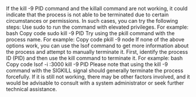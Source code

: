 
If the kill -9 PID command and the killall command are not working, it could indicate that the process is not able to be terminated due to certain circumstances or permissions. In such cases, you can try the following steps:
Use sudo to run the command with elevated privileges. For example:
bash
Copy code
sudo kill -9 PID
Try using the pkill command with the process name. For example:
Copy code
pkill -9 node
If none of the above options work, you can use the lsof command to get more information about the process and attempt to manually terminate it. First, identify the process ID (PID) and then use the kill command to terminate it. For example:
bash
Copy code
lsof -i :3000
kill -9 PID
Please note that using the kill -9 command with the SIGKILL signal should generally terminate the process forcefully. If it is still not working, there may be other factors involved, and it would be advisable to consult with a system administrator or seek further technical assistance.
